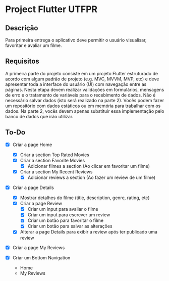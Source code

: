 # Project Flutter UTFPR

## Descrição

Para primeira entrega o aplicativo deve permitir o usuário visualisar, favoritar e avaliar um filme.

## Requisitos

A primeira parte do projeto consiste em um projeto Flutter estruturado de acordo com algum padrão de projeto (e.g. MVC, MVVM, MVP, etc) e deve apresentar toda a interface do usuário (UI) com navegação entre as páginas. Nesta etapa devem realizar validações em formulários, mensagens de erro e o tratamento de variáveis para o recebimento de dados. Não é necessário salvar dados (isto será realizado na parte 2). Vocês podem fazer um repositório com dados estáticos ou em memória para trabalhar com os dados. Na parte 2, vocês devem apenas substituir essa implementação pelo banco de dados que irão utilizar.

## To-Do

- [x] Criar a page Home
  - [x] Criar a section Top Rated Movies
  - [x] Criar a section Favorite Movies
    - [x] Adicionar filmes a section (Ao clicar em favoritar um filme)
  - [x] Criar a section My Recent Reviews
    - [x] Adicionar reviews a section (Ao fazer um review de um filme)
- [x] Criar a page Details

  - [x] Mostrar detalhes do filme (title, description, genre, rating, etc)
  - [x] Criar a page Review
    - [x] Criar um input para avaliar o filme
    - [x] Criar um input para escrever um review
    - [x] Criar um botão para favoritar o filme
    - [x] Criar um botão para salvar as alterações
  - [x] Alterar a page Details para exibir a review após ter publicado uma review

- [x] Criar a page My Reviews
- [x] Criar um Bottom Navigation
  - Home
  - My Reviews

